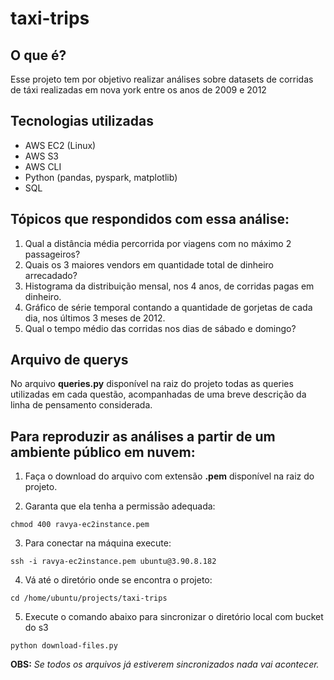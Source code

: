 # taxi-trips

## O que é?

Esse projeto tem por objetivo realizar análises sobre datasets de corridas de táxi realizadas em nova york entre os anos de 2009 e 2012

## Tecnologias utilizadas

- AWS EC2 (Linux)
- AWS S3
- AWS CLI
- Python (pandas, pyspark, matplotlib) 
- SQL


## Tópicos que respondidos com essa análise:

1. Qual a distância média percorrida por viagens com no máximo 2 passageiros?
2. Quais os 3 maiores vendors em quantidade total de dinheiro arrecadado?
3. Histograma da distribuição mensal, nos 4 anos, de corridas pagas em dinheiro.
4. Gráfico de série temporal contando a quantidade de gorjetas de cada dia, nos últimos 3 meses de 2012.
5. Qual o tempo médio das corridas nos dias de sábado e domingo?


## Arquivo de querys

No arquivo **queries.py** disponível na raiz do projeto todas as queries utilizadas em cada questão, acompanhadas de uma breve descrição da linha de pensamento considerada.

## Para reproduzir as análises a partir de um ambiente público em nuvem:

1. Faça o download do arquivo com extensão **.pem** disponível na raiz do projeto.

2. Garanta que ela tenha a permissão adequada:

`chmod 400 ravya-ec2instance.pem`

3. Para conectar na máquina execute:

`ssh -i ravya-ec2instance.pem ubuntu@3.90.8.182`

4. Vá até o diretório onde se encontra o projeto:

`cd /home/ubuntu/projects/taxi-trips`

5. Execute o comando abaixo para sincronizar o diretório local com bucket do s3

`python download-files.py`

   **OBS:** *Se todos os arquivos já estiverem sincronizados nada vai acontecer.*
